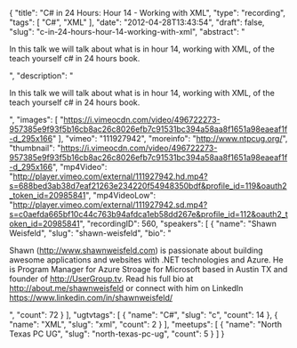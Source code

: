 {
  "title": "C# in 24 Hours: Hour 14 - Working with XML",
  "type": "recording",
  "tags": [
    "C#",
    "XML"
  ],
  "date": "2012-04-28T13:43:54",
  "draft": false,
  "slug": "c-in-24-hours-hour-14-working-with-xml",
  "abstract": "<p>In this talk we will talk about what is in hour 14, working with XML, of the teach yourself c# in 24 hours book.</p>",
  "description": "<p>In this talk we will talk about what is in hour 14, working with XML, of the teach yourself c# in 24 hours book.</p>",
  "images": [
    "https://i.vimeocdn.com/video/496722273-957385e9f93f5b16cb8ac26c8026efb7c91531bc394a58aa8f1651a98eaeaf1f-d_295x166"
  ],
  "vimeo": "111927942",
  "moreinfo": "http://www.ntpcug.org/",
  "thumbnail": "https://i.vimeocdn.com/video/496722273-957385e9f93f5b16cb8ac26c8026efb7c91531bc394a58aa8f1651a98eaeaf1f-d_295x166",
  "mp4Video": "http://player.vimeo.com/external/111927942.hd.mp4?s=688bed3ab38d7eaf21263e234220f54948350bdf&profile_id=119&oauth2_token_id=20985841",
  "mp4VideoLow": "http://player.vimeo.com/external/111927942.sd.mp4?s=c0aefda665bf10c44c763b94afdca1eb58dd267e&profile_id=112&oauth2_token_id=20985841",
  "recordingID": 560,
  "speakers": [
    {
      "name": "Shawn Weisfeld",
      "slug": "shawn-weisfeld",
      "bio": "<p>Shawn (http://www.shawnweisfeld.com) is passionate about building awesome applications and websites with .NET technologies and Azure. He is Program Manager for Azure Stroage for Microsoft based in Austin TX and founder of http://UserGroup.tv. Read his full bio at http://about.me/shawnweisfeld or connect with him on LinkedIn https://www.linkedin.com/in/shawnweisfeld/</p>",
      "count": 72
    }
  ],
  "ugtvtags": [
    {
      "name": "C#",
      "slug": "c",
      "count": 14
    },
    {
      "name": "XML",
      "slug": "xml",
      "count": 2
    }
  ],
  "meetups": [
    {
      "name": "North Texas PC UG",
      "slug": "north-texas-pc-ug",
      "count": 5
    }
  ]
}